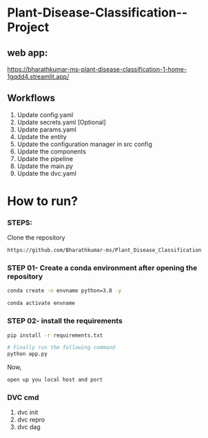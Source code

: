 # Plant-Disease-Classification--Project

## web app: 
https://bharathkumar-ms-plant-disease-classification-1-home-1gqdd4.streamlit.app/



## Workflows
1. Update config.yaml
2. Update secrets.yaml [Optional]
3. Update params.yaml
4. Update the entity
5. Update the configuration manager in src config
6. Update the components
7. Update the pipeline 
8. Update the main.py
9. Update the dvc.yaml


# How to run?
### STEPS:

Clone the repository

```bash
https://github.com/Bharathkumar-ms/Plant_Disease_Classification
```
### STEP 01- Create a conda environment after opening the repository

```bash
conda create -n envname python=3.8 -y
```

```bash
conda activate envname
```


### STEP 02- install the requirements
```bash
pip install -r requirements.txt
```


```bash
# Finally run the following command
python app.py
```

Now,
```bash
open up you local host and port
```


### DVC cmd

1. dvc init
2. dvc repro
3. dvc dag

